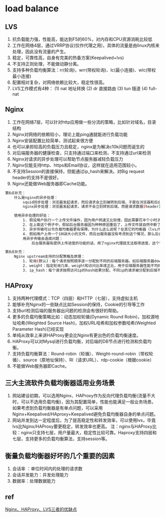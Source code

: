 # load balance

## LVS

1. 抗负载能力强，性能高，能达到F5的60%，对内存和CPU资源消耗比较低
2. 工作在网络4层，通过VRRP协议(仅作代理之用)，具体的流量是由linux内核来处理，因此没有流量的产生。
3. 稳定，可靠性高，自身有完美的热备方案(Keepalived+lvs)
4. 不支持正则处理，不能做动静分离。
5. 支持多种负载均衡算法：rr(轮询)，wrr(带权轮询)、lc(最小连接)、wlc(带权最小连接)
6. 配置相对复杂，对网络依赖比较大，稳定性很高。
7. LVS工作模式有4种：
    (1) nat 地址转换
    (2) dr 直接路由
    (3) tun 隧道
    (4) full-nat

## Nginx

1. 工作在网络7层，可以针对http应用做一些分流的策略，比如针对域名，目录结构
2. Nginx对网络的依赖较小，理论上能ping通就能进行负载功能
3. Nginx安装配置比较简单，测试起来很方便
4. 也可以承担较高的负载压力且稳定，nginx是为解决c10k问题而诞生的
5. 对后端服务器的健康检查，只支持通过端口来检测，不支持通过url来检测
6. Nginx对请求的异步处理可以帮助节点服务器减轻负载压力
7. Nginx仅能支持http、https和Email协议，这样就在适用范围较小。
8. 不支持Session的直接保持，但能通过ip_hash来解决。对Big request header的支持不是很好。
9. Nginx还能做Web服务器即Cache功能。

```bash
第6点补充：
    什么是nginx的异步处理：
        squid同步处理：浏览器发起请求，而后请求会立刻被转到后端，于是在浏览器和后台之间就建立了一个通道。从请求发起直到请求完成，这条通道都是一直存在的。
        nginx异步处理：浏览器发起请求，请求不会立刻转到后端，而是请求数据(header)先收到nignx上，然后nginx再把这个请求发到后端，后端处理完成后把数据返回到nginx上，nginx将数据流发到浏览器。

    使用异步处理的好处：
        1. 假设用户执行一个上传文件操作，因为用户网速又比较慢，因此需要花半个小时才能把文件传到服务器。squid的同步代理在用户开始上传后就和后台建立了连接，半小时后文件上传结束，由此可见，后台服务器连接保持了半个小时；而nginx异步代理就是先将此文件收到nginx上，因此仅仅是nginx和用户保持了半小时连接，后台服务器在这半小时内没有为这个请求开启连接，半小时后用户上传结束，nginx才将上传内容发到后台，nginx和后台之间的带宽是很充裕的，所以只花了一秒钟就将请求发送到了后台，由此可见，后台服务器连接保持了一秒。同步传输花了后台服务器半个小时，异步传输只花一秒，可见优化 程度很大。
        2. 在上面这个例子中，假如后台服务器因为种种原因重启了，上传文件就自然中断了，这对用户来说是非常恼火的一件事情，想必各位也有上传文件传到一半被中断的 经历。用nginx代理之后，后台服务器的重启对用户上传的影响减少到了极点，而nginx是非常稳定的并不需要常去重启它，即使需要重启，利用kill -HUP就可以做到不间断重启nginx。
        3. 异步传输可以令负载均衡器更有保障，为什么这么说呢？在其它的均衡器（lvs/haproxy/apache等）里，每个请求都是只有一次机会的，假如用 户发起一个请求，结果该请求分到的后台服务器刚好挂掉了，那么这个请求就失败了；而nginx因为是异步的，所以这个请求可以重新发往下一个后台，下一个 后台返回了正常的数据，于是这个请求就能成功了。还是用用户上传文件这个例子，假如不但用了nginx代理，而且用了负载均衡，nginx把上传文件发往 其中一台后台，但这台服务器突然重启了，nginx收到错误后，会将这个上传文件发到另一台后台，于是用户就不用再花半小时上传一遍。
        4. 假如用户上传一个10GB大小的文件，而后台服务器没有考虑到这个情况，那么后台服务器岂不要崩溃了。用nginx就可以把这些东西都拦在nginx上，通过nginx的上传文件大小限制功能来限制，另外nginx性能非常有保障，就放心的让互联网上那些另类的用户和nginx对抗去吧。
        用异步传输会造成问题：
            后台服务器有提供上传进度的功能的话，用了nginx代理就无法取得进度，这个需要使用nginx的一个第三方模块来实现。

第8点补充：
    Nginx upstream支持的分配策略及原理：
        1. 轮询(默认)：每个请求按照顺序逐一分配到不同的后端服务器。如后端服务器down掉，就切换到另一台并剔除down的后端主机
        2. weight：指定轮询几率，weight和访问比率成正比，用于后端服务器性能不均的情况。
        3. ip_hash：每个请求按照访问ip的hash结果分配，不同ip的请求被分配到后端不同的服务器上，可以解决session的问题。
```

## HAProxy

 1. 支持两种代理模式：TCP（四层）和HTTP（七层），支持虚拟主机
 2. 能够补充Nginx的一些缺点比如Session的保持，Cookie的引导等工作
 3. 支持url检测后端的服务器出问题的检测会有很好的帮助。
 4. 更多的负载均衡策略比如：动态加权轮循(Dynamic Round Robin)，加权源地址哈希(Weighted Source Hash)，加权URL哈希和加权参数哈希(Weighted Parameter Hash)已经实现
 5. 单纯从效率上来讲HAProxy更会比Nginx有更出色的负载均衡速度。
 6. HAProxy可以对Mysql进行负载均衡，对后端的DB节点进行检测和负载均衡。
 7. 支持负载均衡算法：Round-robin（轮循）、Weight-round-robin（带权轮循）、source（原地址保持）、RI（请求URL）、rdp-cookie（根据cookie）
 8. 不能做Web服务器即Cache。

## 三大主流软件负载均衡器适用业务场景

 1. 网站建设初期，可以选用Nginx、HAProxy作为反向代理负载均衡(流量不大时，可以不选用负载均衡)，因为其配置简单，性能也能满足一般业务场景。如果考虑到负载均衡器是有单点问题，可以采用Nginx+Keepalived/HAproxy+Keepalived避免负载均衡器自身的单点问题。
 2. 网站并发到达一定程度后，为了提高稳定性和转发效率，可以使用lvs，毕竟lvs比Nginx/HAProxy要更稳定，转发效率也更高。
 注：nginx与HAProxy比较：nginx只支持七层，用户量最大，稳定性比较可靠。Haproxy支持四层和七层，支持更多的负载均衡算法，支持session等。

## 衡量负载均衡器好坏的几个重要的因素

 1. 会话率 ：单位时间内的处理的请求数
 2. 会话并发能力：并发处理能力
 3. 数据率：处理数据能力

## ref

[Nginx、HAProxy、LVS三者的优缺点](https://blog.csdn.net/qlj324513/article/details/81541282)
